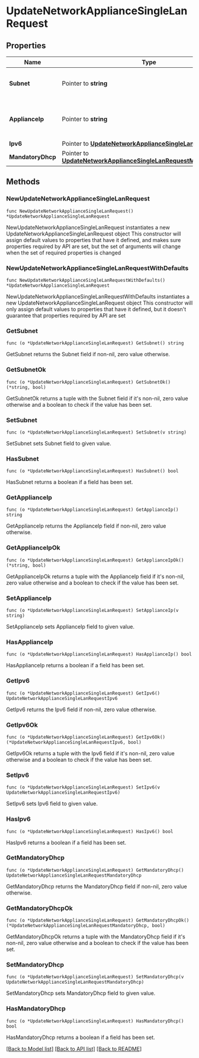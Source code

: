 # UpdateNetworkApplianceSingleLanRequest

## Properties

Name | Type | Description | Notes
------------ | ------------- | ------------- | -------------
**Subnet** | Pointer to **string** | The subnet of the single LAN configuration | [optional] 
**ApplianceIp** | Pointer to **string** | The appliance IP address of the single LAN | [optional] 
**Ipv6** | Pointer to [**UpdateNetworkApplianceSingleLanRequestIpv6**](UpdateNetworkApplianceSingleLanRequestIpv6.md) |  | [optional] 
**MandatoryDhcp** | Pointer to [**UpdateNetworkApplianceSingleLanRequestMandatoryDhcp**](UpdateNetworkApplianceSingleLanRequestMandatoryDhcp.md) |  | [optional] 

## Methods

### NewUpdateNetworkApplianceSingleLanRequest

`func NewUpdateNetworkApplianceSingleLanRequest() *UpdateNetworkApplianceSingleLanRequest`

NewUpdateNetworkApplianceSingleLanRequest instantiates a new UpdateNetworkApplianceSingleLanRequest object
This constructor will assign default values to properties that have it defined,
and makes sure properties required by API are set, but the set of arguments
will change when the set of required properties is changed

### NewUpdateNetworkApplianceSingleLanRequestWithDefaults

`func NewUpdateNetworkApplianceSingleLanRequestWithDefaults() *UpdateNetworkApplianceSingleLanRequest`

NewUpdateNetworkApplianceSingleLanRequestWithDefaults instantiates a new UpdateNetworkApplianceSingleLanRequest object
This constructor will only assign default values to properties that have it defined,
but it doesn't guarantee that properties required by API are set

### GetSubnet

`func (o *UpdateNetworkApplianceSingleLanRequest) GetSubnet() string`

GetSubnet returns the Subnet field if non-nil, zero value otherwise.

### GetSubnetOk

`func (o *UpdateNetworkApplianceSingleLanRequest) GetSubnetOk() (*string, bool)`

GetSubnetOk returns a tuple with the Subnet field if it's non-nil, zero value otherwise
and a boolean to check if the value has been set.

### SetSubnet

`func (o *UpdateNetworkApplianceSingleLanRequest) SetSubnet(v string)`

SetSubnet sets Subnet field to given value.

### HasSubnet

`func (o *UpdateNetworkApplianceSingleLanRequest) HasSubnet() bool`

HasSubnet returns a boolean if a field has been set.

### GetApplianceIp

`func (o *UpdateNetworkApplianceSingleLanRequest) GetApplianceIp() string`

GetApplianceIp returns the ApplianceIp field if non-nil, zero value otherwise.

### GetApplianceIpOk

`func (o *UpdateNetworkApplianceSingleLanRequest) GetApplianceIpOk() (*string, bool)`

GetApplianceIpOk returns a tuple with the ApplianceIp field if it's non-nil, zero value otherwise
and a boolean to check if the value has been set.

### SetApplianceIp

`func (o *UpdateNetworkApplianceSingleLanRequest) SetApplianceIp(v string)`

SetApplianceIp sets ApplianceIp field to given value.

### HasApplianceIp

`func (o *UpdateNetworkApplianceSingleLanRequest) HasApplianceIp() bool`

HasApplianceIp returns a boolean if a field has been set.

### GetIpv6

`func (o *UpdateNetworkApplianceSingleLanRequest) GetIpv6() UpdateNetworkApplianceSingleLanRequestIpv6`

GetIpv6 returns the Ipv6 field if non-nil, zero value otherwise.

### GetIpv6Ok

`func (o *UpdateNetworkApplianceSingleLanRequest) GetIpv6Ok() (*UpdateNetworkApplianceSingleLanRequestIpv6, bool)`

GetIpv6Ok returns a tuple with the Ipv6 field if it's non-nil, zero value otherwise
and a boolean to check if the value has been set.

### SetIpv6

`func (o *UpdateNetworkApplianceSingleLanRequest) SetIpv6(v UpdateNetworkApplianceSingleLanRequestIpv6)`

SetIpv6 sets Ipv6 field to given value.

### HasIpv6

`func (o *UpdateNetworkApplianceSingleLanRequest) HasIpv6() bool`

HasIpv6 returns a boolean if a field has been set.

### GetMandatoryDhcp

`func (o *UpdateNetworkApplianceSingleLanRequest) GetMandatoryDhcp() UpdateNetworkApplianceSingleLanRequestMandatoryDhcp`

GetMandatoryDhcp returns the MandatoryDhcp field if non-nil, zero value otherwise.

### GetMandatoryDhcpOk

`func (o *UpdateNetworkApplianceSingleLanRequest) GetMandatoryDhcpOk() (*UpdateNetworkApplianceSingleLanRequestMandatoryDhcp, bool)`

GetMandatoryDhcpOk returns a tuple with the MandatoryDhcp field if it's non-nil, zero value otherwise
and a boolean to check if the value has been set.

### SetMandatoryDhcp

`func (o *UpdateNetworkApplianceSingleLanRequest) SetMandatoryDhcp(v UpdateNetworkApplianceSingleLanRequestMandatoryDhcp)`

SetMandatoryDhcp sets MandatoryDhcp field to given value.

### HasMandatoryDhcp

`func (o *UpdateNetworkApplianceSingleLanRequest) HasMandatoryDhcp() bool`

HasMandatoryDhcp returns a boolean if a field has been set.


[[Back to Model list]](../README.md#documentation-for-models) [[Back to API list]](../README.md#documentation-for-api-endpoints) [[Back to README]](../README.md)


